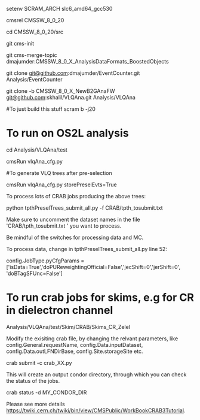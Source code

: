 setenv SCRAM_ARCH slc6_amd64_gcc530

cmsrel CMSSW_8_0_20

cd CMSSW_8_0_20/src

git cms-init 

git cms-merge-topic dmajumder:CMSSW_8_0_X_AnalysisDataFormats_BoostedObjects

git clone git@github.com:dmajumder/EventCounter.git Analysis/EventCounter

git clone -b CMSSW_8_0_X_NewB2GAnaFW git@github.com:skhalil/VLQAna.git Analysis/VLQAna
 
#To just build this stuff
scram b -j20

# To run on OS2L analysis
cd Analysis/VLQAna/test

cmsRun vlqAna_cfg.py 

#To generate VLQ trees after pre-selection

cmsRun vlqAna_cfg.py storePreselEvts=True 

To process lots of CRAB jobs producing the above trees:

python tpthPreselTrees_submit_all.py -f CRAB/tpth_tosubmit.txt 

Make sure to uncomment the dataset names in the file 'CRAB/tpth_tosubmit.txt ' you want to process.

Be mindful of the switches for  processing data and MC.

To process data, change in tpthPreselTrees_submit_all.py  line 52:

config.JobType.pyCfgParams = ['isData=True','doPUReweightingOfficial=False','jecShift=0','jerShift=0', 'doBTagSFUnc=False']

# To run crab jobs for skims, e.g for CR in dielectron channel

Analysis/VLQAna/test/Skim/CRAB/Skims_CR_Zelel 

Modify the exisiting crab file, by changing the relvant parameters, like config.General.requestName, config.Data.inputDataset, config.Data.outLFNDirBase, config.Site.storageSite etc.

crab submit -c crab_XX.py

This will create an output condor directory, through which you can check the status of the jobs.

crab status -d MY_CONDOR_DIR

Please see more details https://twiki.cern.ch/twiki/bin/view/CMSPublic/WorkBookCRAB3Tutorial.
